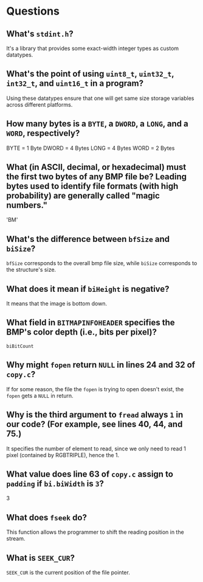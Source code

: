 # Questions

## What's `stdint.h`?

It's a library that provides some exact-width integer types as custom datatypes.

## What's the point of using `uint8_t`, `uint32_t`, `int32_t`, and `uint16_t` in a program?

Using these datatypes ensure that one will get same size storage variables across different platforms.

## How many bytes is a `BYTE`, a `DWORD`, a `LONG`, and a `WORD`, respectively?

BYTE = 1 Byte
DWORD = 4 Bytes
LONG = 4 Bytes
WORD = 2 Bytes

## What (in ASCII, decimal, or hexadecimal) must the first two bytes of any BMP file be? Leading bytes used to identify file formats (with high probability) are generally called "magic numbers."

'BM'

## What's the difference between `bfSize` and `biSize`?

`bfSize` corresponds to the overall bmp file size, while `biSize` corresponds to the structure's size.

## What does it mean if `biHeight` is negative?

It means that the image is bottom down.

## What field in `BITMAPINFOHEADER` specifies the BMP's color depth (i.e., bits per pixel)?

`biBitCount`

## Why might `fopen` return `NULL` in lines 24 and 32 of `copy.c`?

If for some reason, the file the `fopen` is trying to open doesn't exist, the `fopen` gets a `NULL` in return.

## Why is the third argument to `fread` always `1` in our code? (For example, see lines 40, 44, and 75.)

It specifies the number of element to read, since we only need to read 1 pixel (contained by RGBTRIPLE), hence the 1.

## What value does line 63 of `copy.c` assign to `padding` if `bi.biWidth` is `3`?

3

## What does `fseek` do?

This function allows the programmer to shift the reading position in the stream.

## What is `SEEK_CUR`?

`SEEK_CUR` is the current position of the file pointer.
